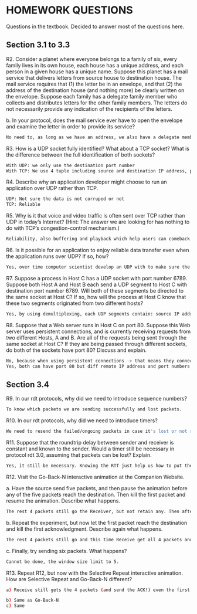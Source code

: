 # HOMEWORK QUESTIONS
Questions in the textbook. Decided to answer most of the questions here. 

## Section 3.1 to 3.3
R2. Consider a planet where everyone belongs to a family of six, every family lives in its own house, each house has a unique address, and each person in a given house has a unique name. Suppose this planet has a mail service that delivers letters from source house to destination house. The mail service requires that (1) the letter be in an envelope, and that (2) the address of the destination house (and nothing more) be clearly written on the envelope. Suppose each family has a delegate family member who collects and distributes letters for the other family members. The letters do not necessarily provide any indication of the recipients of the letters.

b. In your protocol, does the mail service ever have to open the envelope and examine the letter in order to provide its service?
```sh
No need to, as long as we have an address, we also have a delegate member to send to the right family member. 
```
R3. How is a UDP socket fully identified? What about a TCP socket? What is the difference between the full identification of both sockets?
```sh
With UDP: we only use the destination port number 
With TCP: We use 4 tuple including source and destination IP address, port number.
```
R4. Describe why an application developer might choose to run an application over UDP rather than TCP.
```sh
UDP: Not sure the data is not corruped or not
TCP: Reliable 
```
R5. Why is it that voice and video traffic is often sent over TCP rather than UDP in today’s Internet? (Hint: The answer we are looking for has nothing to do with TCP’s congestion-control mechanism.)
```sh
Reliability, also buffering and playback which help users can comeback and play as they want, also the firewall construction because the UDP is mostly blocked by firewalls 
```
R6. Is it possible for an application to enjoy reliable data transfer even when the application runs over UDP? If so, how?
```sh
Yes, over time computer scientist develop an UDP with to make sure the data transfer is reliable, some protocols like RUDP (Reliable UDP) or Enet or use applicaiton level mechanism with ACK acknowldgement. 
```

R7. Suppose a process in Host C has a UDP socket with port number 6789. Suppose both Host A and Host B each send a UDP segment to Host C with destination port number 6789. Will both of these segments be directed to the same socket at Host C? If so, how will the process at Host C know that these two segments originated from two different hosts?
```sh
Yes, by using demultiplexing, each UDP segments contain: source IP address (either host A/host B) and source port number 
```
R8. Suppose that a Web server runs in Host C on port 80. Suppose this Web server uses persistent connections, and is currently receiving requests from two different Hosts, A and B. Are all of the requests being sent through the same socket at Host C? If they are being passed through different sockets, do both of the sockets have port 80? Discuss and explain.
```sh
No, because when using persistent connections -> that means they connect over TCP. 
Yes, both can have port 80 but diff remote IP address and port numbers (it means use different sockets with respective senders)
```

## Section 3.4
R9. In our rdt protocols, why did we need to introduce sequence numbers?
```sh
To know which packets we are sending successfully and lost packets. 
```

R10. In our rdt protocols, why did we need to introduce timers?
```sh
We need to resend the failed/ongoing packets in case it's lost or not receiving after a duration of time 
```

R11. Suppose that the roundtrip delay between sender and receiver is constant and known to the sender. Would a timer still be necessary in protocol rdt 3.0, assuming that packets can be lost? Explain.
```sh
Yes, it still be necessary. Knowing the RTT just help us how to put the approriate timer, not remove it completely. 
```

R12. Visit the Go-Back-N interactive animation at the Companion Website. 

a. Have the source send five packets, and then pause the animation before any of the five packets reach the destination. Then kill the first packet and resume the animation. Describe what happens.
```sh
The rest 4 packets still go the Receiver, but not retain any. Then after a duration, it remiding sending the first 5 packets, and this time the Receive get all. 
```
b. Repeat the experiment, but now let the first packet reach the destination and kill the first acknowledgment. Describe again what happens.
```sh
The rest 4 packets still go and this time Receive get all 4 packets and return back "ACK" to Sender. 
```
c. Finally, try sending six packets. What happens? 
```sh
Cannot be done, the window size limit to 5. 
```

R13. Repeat R12, but now with the Selective Repeat interactive animation. How are Selective Repeat and Go-Back-N different?
```sh
a) Receive still gets the 4 packets (and send the ACK!) even the first one is killed, then after a duraiton of time, the first one will be send again and also get the ACK. 

b) Same as Go-Back-N
c) Same 
```